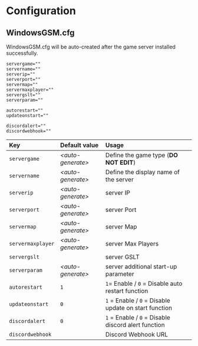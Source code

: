 # Configuration

## WindowsGSM.cfg

WindowsGSM.cfg will be auto-created after the game server installed successfully.



```text
servergame=""
servername=""
serverip=""
serverport=""
servermap=""
servermaxplayer=""
servergslt=""
serverparam=""

autorestart=""
updateonstart=""

discordalert=""
discordwebhook=""

```

| Key | Default value | Usage |
| :--- | :--- | :--- |
| `servergame` | _&lt;auto-generate&gt;_ | Define the game type \(**DO NOT EDIT**\) |
| `servername` | _&lt;auto-generate&gt;_ | Define the display name of the server |
| `serverip` | _&lt;auto-generate&gt;_ | server IP |
| `serverport` | _&lt;auto-generate&gt;_ | server Port |
| `servermap` | _&lt;auto-generate&gt;_ | server Map |
| `servermaxplayer` | _&lt;auto-generate&gt;_ | server Max Players |
| `servergslt` |  | server GSLT |
| `serverparam` | _&lt;auto-generate&gt;_ | server additional start-up parameter |
| `autorestart` | `1` | `1`= Enable / `0` = Disable auto restart function |
| `updateonstart` | `0` | `1` = Enable / `0` = Disable update on start function  |
| `discordalert` | `0` | `1` = Enable / `0` = Disable discord alert function |
| `discordwebhook` |  | Discord Webhook URL |



